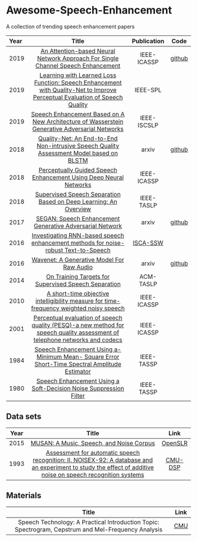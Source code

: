 # Awesome-Speech-Enhancement
A collection of trending speech enhancement papers


| Year | Title | Publication | Code |
| :-----| :----: | :----: | :----: |
| 2019 | [An Attention-based Neural Network Approach For Single Channel Speech Enhancement](http://lxie.nwpu-aslp.org/papers/2019ICASSP-XiangHao.pdf) | IEEE-ICASSP | [github](https://github.com/chanil1218/Attention-SE.pytorch) |
| 2019 | [Learning with Learned Loss Function: Speech Enhancement with Quality-Net to Improve Perceptual Evaluation of Speech Quality](https://arxiv.org/pdf/1905.01898.pdf) | IEEE-SPL |  |
| 2019 | [Speech Enhancement Based on A New Architecture of Wasserstein Generative Adversarial Networks](https://ieeexplore.ieee.org/document/8706647) | IEEE-ISCSLP | |
| 2018 | [Quality-Net: An End-to-End Non-intrusive Speech Quality Assessment Model based on BLSTM](https://arxiv.org/pdf/1808.05344.pdf) | arxiv | [github](https://github.com/JasonSWFu/Quality-Net) |
| 2018 | [Perceptually Guided Speech Enhancement Using Deep Neural Networks](https://cliffzhao.github.io/Publications/ZXGZ.icassp18.pdf) | IEEE-ICASSP | |
| 2018 | [Supervised Speech Separation Based on Deep Learning: An Overview](https://arxiv.org/pdf/1708.07524) | IEEE-TASLP | |
| 2017 | [SEGAN: Speech Enhancement Generative Adversarial Network](https://arxiv.org/pdf/1703.09452) | arxiv | [github](https://github.com/santi-pdp/segan) |
| 2016 | [Investigating RNN-based speech enhancement methods for noise-robust Text-to-Speech](https://www.research.ed.ac.uk/portal/files/26581510/SSW9_Cassia_1.pdf) | [ISCA-SSW](https://www.isca-speech.org/archive/SSW_2016/pdfs/ssw9_PS2-4_Valentini-Botinhao.pdf) | |
| 2016 | [Wavenet: A Generative Model For Raw Audio](https://arxiv.org/pdf/1609.03499) | arxiv | [github](https://github.com/ibab/tensorflow-wavenet) |
| 2014 | [On Training Targets for Supervised Speech Separation](https://web.cse.ohio-state.edu/~wang.77/papers/WNW.taslp14.pdf) | ACM-TASLP | |
| 2010 | [A short-time objective intelligibility measure for time-frequency weighted noisy speech](http://cas.et.tudelft.nl/pubs/Taal2010.pdf) | IEEE-ICASSP | |
| 2001 | [Perceptual evaluation of speech quality (PESQ)-a new method for speech quality assessment of telephone networks and codecs](http://citeseerx.ist.psu.edu/viewdoc/download?doi=10.1.1.5.9136&rep=rep1&type=pdf) | IEEE-ICASSP | |
| 1984 | [Speech Enhancement Using a-Minimum Mean- Square Error Short-Time Spectral Amplitude Estimator](https://ieeexplore.ieee.org/abstract/document/1164453/) | IEEE-TASSP | |
| 1980 | [Speech Enhancement Using a Soft-Decision Noise Suppression Filter](https://ieeexplore.ieee.org/iel6/29/26145/01163394.pdf) | IEEE-TASSP


## Data sets

| Year | Title | Link |
| :--: | :--:  | :--: |
| 2015 | [MUSAN: A Music, Speech, and Noise Corpus](https://arxiv.org/pdf/1510.08484.pdf) | [OpenSLR](http://www.openslr.org/17/) |
| 1993 | [Assessment for automatic speech recognition: II. NOISEX-92: A database and an experiment to study the effect of additive noise on speech recognition systems](https://www.sciencedirect.com/science/article/abs/pii/0167639393900953) | [CMU-DSP](http://www.speech.cs.cmu.edu/comp.speech/Section1/Data/noisex.html) |

## Materials
| Title | Link |
| :--:  | :--: |
|Speech Technology: A Practical Introduction Topic: Spectrogram, Cepstrum and Mel-Frequency Analysis | [CMU](http://www.speech.cs.cmu.edu/15-492/slides/03_mfcc.pdf) |